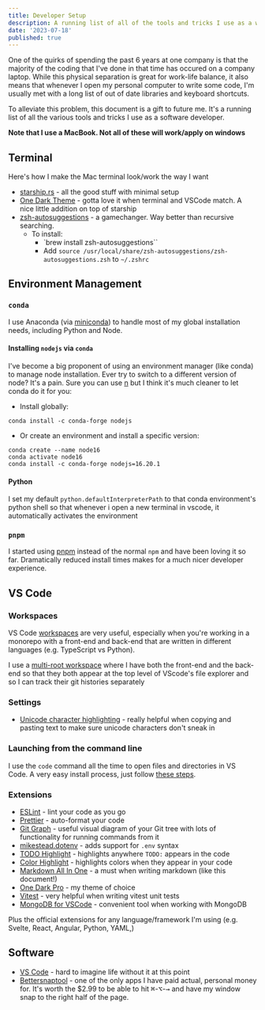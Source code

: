 ```yaml
---
title: Developer Setup
description: A running list of all of the tools and tricks I use as a web developer
date: '2023-07-18'
published: true
---
```


One of the quirks of spending the past 6 years at one company is that the majority of the coding
that I've done in that time has occured on a company laptop. While this physical separation is great
for work-life balance, it also means that whenever I open my personal computer to write some code,
I'm usually met with a long list of out of date libraries and keyboard shortcuts.

To alleviate this problem, this document is a gift to future me. It's a running list of all the
various tools and tricks I use as a software developer.

**Note that I use a MacBook. Not all of these will work/apply on windows**

## Terminal

Here's how I make the Mac terminal look/work the way I want

- [starship.rs](https://starship.rs/) - all the good stuff with minimal setup
- [One Dark Theme](https://github.com/nathanbuchar/atom-one-dark-terminal) - gotta love it when
  terminal and VSCode match. A nice little addition on top of starship
- [zsh-autosuggestions](https://github.com/zsh-users/zsh-autosuggestions) - a gamechanger. Way
  better than recursive searching.
  - To install:
    - `brew install zsh-autosuggestions``
    - Add `source /usr/local/share/zsh-autosuggestions/zsh-autosuggestions.zsh` to `~/.zshrc`

## Environment Management

### `conda`

I use Anaconda (via [miniconda](https://docs.conda.io/en/latest/miniconda.html)) to handle most of
my global installation needs, including Python and Node.

#### Installing `nodejs` via `conda`

I've become a big proponent of using an environment manager (like conda) to manage node
installation. Ever try to switch to a different version of node? It's a pain. Sure you can use
[n](https://github.com/tj/n) but I think it's much cleaner to let conda do it for you:

- Install globally:

```shell
conda install -c conda-forge nodejs
```

- Or create an environment and install a specific version:

```shell
conda create --name node16
conda activate node16
conda install -c conda-forge nodejs=16.20.1
```

#### Python

I set my default `python.defaultInterpreterPath` to that conda environment's python shell so that
whenever i open a new terminal in vscode, it automatically activates the environment

### `pnpm`

I started using [pnpm](https://pnpm.io/) instead of the normal `npm` and have been loving it so far.
Dramatically reduced install times makes for a much nicer developer experience.

## VS Code

### Workspaces

VS Code [workspaces](https://code.visualstudio.com/docs/editor/workspaces) are very useful,
especially when you're working in a monorepo with a front-end and back-end that are written in
different languages (e.g. TypeScript vs Python).

I use a
[multi-root workspace](https://code.visualstudio.com/docs/editor/workspaces#_multiroot-workspaces)
where I have both the front-end and the back-end so that they both appear at the top level of
VScode's file explorer and so I can track their git histories separately

### Settings

- [Unicode character highlighting](https://code.visualstudio.com/updates/v1_63#_unicode-highlighting) -
  really helpful when copying and pasting text to make sure unicode characters don't sneak in

### Launching from the command line

I use the `code` command all the time to open files and directories in VS Code. A very easy install
process, just follow
[these steps](https://code.visualstudio.com/docs/setup/mac#_launching-from-the-command-line).

### Extensions

- [ESLint](https://marketplace.visualstudio.com/items?itemName=dbaeumer.vscode-eslint) - lint your
  code as you go
- [Prettier](https://marketplace.visualstudio.com/items?itemName=esbenp.prettier-vscode) -
  auto-format your code
- [Git Graph](https://marketplace.visualstudio.com/items?itemName=mhutchie.git-graph) - useful
  visual diagram of your Git tree with lots of functionality for running commands from it
- [mikestead.dotenv](https://marketplace.visualstudio.com/items?itemName=mikestead.dotenv) - adds
  support for `.env` syntax
- [TODO Highlight](https://marketplace.visualstudio.com/items?itemName=wayou.vscode-todo-highlight) -
  highlights anywhere `TODO:` appears in the code
- [Color Highlight](https://marketplace.visualstudio.com/items?itemName=naumovs.color-highlight) -
  highlights colors when they appear in your code
- [Markdown All In One](https://marketplace.visualstudio.com/items?itemName=yzhang.markdown-all-in-one) -
  a must when writing markdown (like this document!)
- [One Dark Pro](https://marketplace.visualstudio.com/items?itemName=zhuangtongfa.Material-theme) -
  my theme of choice
- [Vitest](https://marketplace.visualstudio.com/items?itemName=ZixuanChen.vitest-explorer) - very
  helpful when writing vitest unit tests
- [MongoDB for VSCode](https://code.visualstudio.com/docs/azure/mongodb) - convenient tool when
  working with MongoDB

Plus the official extensions for any language/framework I'm using (e.g. Svelte, React, Angular,
Python, YAML,)

## Software

- [VS Code](https://code.visualstudio.com/) - hard to imagine life without it at this point
- [Bettersnaptool](https://apps.apple.com/us/app/bettersnaptool/id417375580?mt=12) - one of the only
  apps I have paid actual, personal money for. It's worth the $2.99 to be able to hit
  <kbd>⌘</kbd>-<kbd>⌥</kbd>-<kbd>→</kbd> and have my window snap to the right half of the page.
